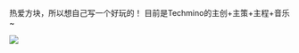 热爱方块，所以想自己写一个好玩的！
目前是Techmino的主创+主策+主程+音乐~

<a target='_blank' href="https://github.com/MrZ626">
  <img style="display:inline;margin:initial;max-height:140px" src="https://github-readme-stats.vercel.app/api?username=MrZ626&count_private=true&hide=prs,contribs&show_icons=true" />
</a>

